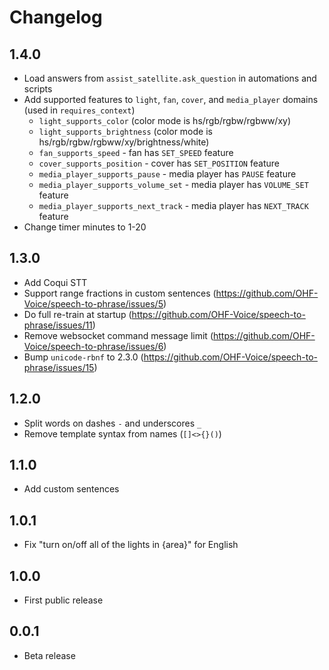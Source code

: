 # Changelog

## 1.4.0

- Load answers from `assist_satellite.ask_question` in automations and scripts
- Add supported features to `light`, `fan`, `cover`, and `media_player` domains (used in `requires_context`)
    - `light_supports_color` (color mode is hs/rgb/rgbw/rgbww/xy)
    - `light_supports_brightness` (color mode is hs/rgb/rgbw/rgbww/xy/brightness/white)
    - `fan_supports_speed` - fan has `SET_SPEED` feature
    - `cover_supports_position` - cover has `SET_POSITION` feature
    - `media_player_supports_pause` - media player has `PAUSE` feature
    - `media_player_supports_volume_set` - media player has `VOLUME_SET` feature
    - `media_player_supports_next_track` - media player has `NEXT_TRACK` feature
- Change timer minutes to 1-20

## 1.3.0

- Add Coqui STT
- Support range fractions in custom sentences (https://github.com/OHF-Voice/speech-to-phrase/issues/5)
- Do full re-train at startup (https://github.com/OHF-Voice/speech-to-phrase/issues/11)
- Remove websocket command message limit (https://github.com/OHF-Voice/speech-to-phrase/issues/6)
- Bump `unicode-rbnf` to 2.3.0 (https://github.com/OHF-Voice/speech-to-phrase/issues/15)

## 1.2.0

- Split words on dashes `-` and underscores `_`
- Remove template syntax from names (`[]<>{}()`)

## 1.1.0

- Add custom sentences

## 1.0.1

- Fix "turn on/off all of the lights in {area}" for English

## 1.0.0

- First public release

## 0.0.1

- Beta release
